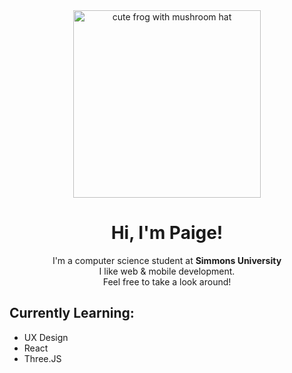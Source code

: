 <div align="center">
<img width="300" alt="cute frog with mushroom hat" src="https://i.etsystatic.com/23664421/r/il/422092/3041215647/il_fullxfull.3041215647_5y7j.jpg">


<h1>Hi, I'm Paige!</h1>
<p>I'm a computer science student at <strong>Simmons University</strong><br> 
I like web & mobile development.<br>Feel free to take a look around!
</div>

<div align="left">
  <h2>Currently Learning:</h2>
  <ul>
    <li>UX Design</li>
    <li>React</li>
    <li>Three.JS</li>
  </ul>
</div>

<!---
paigethompson150/paigethompson150 is a ✨ special ✨ repository because its `README.md` (this file) appears on your GitHub profile.
You can click the Preview link to take a look at your changes.
--->

